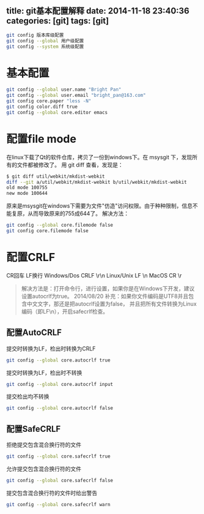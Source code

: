 title: git基本配置解释
date: 2014-11-18 23:40:36
categories: [git]
tags: [git]
---
``` sh
git config 版本库级配置
git config --global 用户级配置
git config --system 系统级配置
```
# 基本配置
``` sh
git config --global user.name "Bright Pan"
git config --global user.email "bright_pan@163.com"
git config core.paper "less -N"
git config color.diff true
git config --global core.editor emacs
```
# 配置file mode
在linux下载了Qt的软件仓库，拷贝了一份到windows下。在 msysgit 下，发现所有的文件都被修改了。
用 git diff 查看，发现是：
``` sh
$ git diff util/webkit/mkdist-webkit
diff --git a/util/webkit/mkdist-webkit b/util/webkit/mkdist-webkit
old mode 100755
new mode 100644
```
原来是msysgit在windows下需要为文件"仿造"访问权限。由于种种限制，信息不能复原，从而导致原来的755成644了。
解决方法：
``` sh
git config --global core.filemode false
git config core.filemode false
```
# 配置CRLF
CR回车 LF换行
Windows/Dos CRLF \r\n
Linux/Unix LF \n
MacOS CR \r
> 解决方法是：打开命令行，进行设置，如果你是在Windows下开发，建议设置autocrlf为true。
> 2014/08/20 补充：如果你文件编码是UTF8并且包含中文文字，那还是把autocrlf设置为false，
> 并且把所有文件转换为Linux编码（即LF\n），开启safecrlf检查。

## 配置AutoCRLF
提交时转换为LF，检出时转换为CRLF
``` sh
git config --global core.autocrlf true
```
提交时转换为LF，检出时不转换
``` sh
git config --global core.autocrlf input
```
提交检出均不转换
``` sh
git config --global core.autocrlf false
```
## 配置SafeCRLF
拒绝提交包含混合换行符的文件
``` sh
git config --global core.safecrlf true
```
允许提交包含混合换行符的文件
``` sh
git config --global core.safecrlf false
```
提交包含混合换行符的文件时给出警告
``` sh
git config --global core.safecrlf warn
```